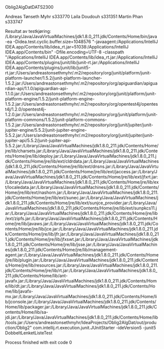 Oblig2AlgDatDATS2300

Andreas Tønseth Myhr s333770 Laila Doudouh s331351 Martin Phan s333747


Resultat av testkjøring:
/Library/Java/JavaVirtualMachines/jdk1.8.0_211.jdk/Contents/Home/bin/java -ea -Didea.test.cyclic.buffer.size=1048576 "-javaagent:/Applications/IntelliJ IDEA.app/Contents/lib/idea_rt.jar=51038:/Applications/IntelliJ IDEA.app/Contents/bin" -Dfile.encoding=UTF-8 -classpath "/Applications/IntelliJ IDEA.app/Contents/lib/idea_rt.jar:/Applications/IntelliJ IDEA.app/Contents/plugins/junit/lib/junit-rt.jar:/Applications/IntelliJ IDEA.app/Contents/plugins/junit/lib/junit5-rt.jar:/Users/andreastonsethmyhr/.m2/repository/org/junit/platform/junit-platform-launcher/1.5.2/junit-platform-launcher-1.5.2.jar:/Users/andreastonsethmyhr/.m2/repository/org/apiguardian/apiguardian-api/1.1.0/apiguardian-api-1.1.0.jar:/Users/andreastonsethmyhr/.m2/repository/org/junit/platform/junit-platform-engine/1.5.2/junit-platform-engine-1.5.2.jar:/Users/andreastonsethmyhr/.m2/repository/org/opentest4j/opentest4j/1.2.0/opentest4j-1.2.0.jar:/Users/andreastonsethmyhr/.m2/repository/org/junit/platform/junit-platform-commons/1.5.2/junit-platform-commons-1.5.2.jar:/Users/andreastonsethmyhr/.m2/repository/org/junit/jupiter/junit-jupiter-engine/5.5.2/junit-jupiter-engine-5.5.2.jar:/Users/andreastonsethmyhr/.m2/repository/org/junit/jupiter/junit-jupiter-api/5.5.2/junit-jupiter-api-5.5.2.jar:/Library/Java/JavaVirtualMachines/jdk1.8.0_211.jdk/Contents/Home/jre/lib/charsets.jar:/Library/Java/JavaVirtualMachines/jdk1.8.0_211.jdk/Contents/Home/jre/lib/deploy.jar:/Library/Java/JavaVirtualMachines/jdk1.8.0_211.jdk/Contents/Home/jre/lib/ext/cldrdata.jar:/Library/Java/JavaVirtualMachines/jdk1.8.0_211.jdk/Contents/Home/jre/lib/ext/dnsns.jar:/Library/Java/JavaVirtualMachines/jdk1.8.0_211.jdk/Contents/Home/jre/lib/ext/jaccess.jar:/Library/Java/JavaVirtualMachines/jdk1.8.0_211.jdk/Contents/Home/jre/lib/ext/jfxrt.jar:/Library/Java/JavaVirtualMachines/jdk1.8.0_211.jdk/Contents/Home/jre/lib/ext/localedata.jar:/Library/Java/JavaVirtualMachines/jdk1.8.0_211.jdk/Contents/Home/jre/lib/ext/nashorn.jar:/Library/Java/JavaVirtualMachines/jdk1.8.0_211.jdk/Contents/Home/jre/lib/ext/sunec.jar:/Library/Java/JavaVirtualMachines/jdk1.8.0_211.jdk/Contents/Home/jre/lib/ext/sunjce_provider.jar:/Library/Java/JavaVirtualMachines/jdk1.8.0_211.jdk/Contents/Home/jre/lib/ext/sunpkcs11.jar:/Library/Java/JavaVirtualMachines/jdk1.8.0_211.jdk/Contents/Home/jre/lib/ext/zipfs.jar:/Library/Java/JavaVirtualMachines/jdk1.8.0_211.jdk/Contents/Home/jre/lib/javaws.jar:/Library/Java/JavaVirtualMachines/jdk1.8.0_211.jdk/Contents/Home/jre/lib/jce.jar:/Library/Java/JavaVirtualMachines/jdk1.8.0_211.jdk/Contents/Home/jre/lib/jfr.jar:/Library/Java/JavaVirtualMachines/jdk1.8.0_211.jdk/Contents/Home/jre/lib/jfxswt.jar:/Library/Java/JavaVirtualMachines/jdk1.8.0_211.jdk/Contents/Home/jre/lib/jsse.jar:/Library/Java/JavaVirtualMachines/jdk1.8.0_211.jdk/Contents/Home/jre/lib/management-agent.jar:/Library/Java/JavaVirtualMachines/jdk1.8.0_211.jdk/Contents/Home/jre/lib/plugin.jar:/Library/Java/JavaVirtualMachines/jdk1.8.0_211.jdk/Contents/Home/jre/lib/resources.jar:/Library/Java/JavaVirtualMachines/jdk1.8.0_211.jdk/Contents/Home/jre/lib/rt.jar:/Library/Java/JavaVirtualMachines/jdk1.8.0_211.jdk/Contents/Home/lib/ant-javafx.jar:/Library/Java/JavaVirtualMachines/jdk1.8.0_211.jdk/Contents/Home/lib/dt.jar:/Library/Java/JavaVirtualMachines/jdk1.8.0_211.jdk/Contents/Home/lib/javafx-mx.jar:/Library/Java/JavaVirtualMachines/jdk1.8.0_211.jdk/Contents/Home/lib/jconsole.jar:/Library/Java/JavaVirtualMachines/jdk1.8.0_211.jdk/Contents/Home/lib/packager.jar:/Library/Java/JavaVirtualMachines/jdk1.8.0_211.jdk/Contents/Home/lib/sa-jdi.jar:/Library/Java/JavaVirtualMachines/jdk1.8.0_211.jdk/Contents/Home/lib/tools.jar:/Users/andreastonsethmyhr/IdeaProjects/Oblig2AlgDat/out/production/Oblig2" com.intellij.rt.execution.junit.JUnitStarter -ideVersion5 -junit5 DobbeltLenketListeTest

Process finished with exit code 0
